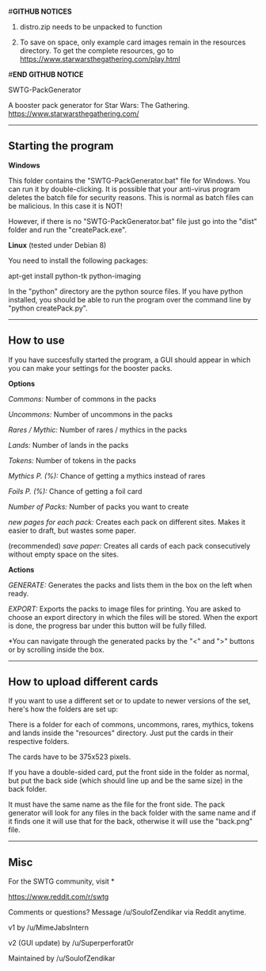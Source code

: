 #**GITHUB NOTICES**

1. distro.zip needs to be unpacked to function
   
2. To save on space, only example card images remain in the resources directory. To get the complete resources, go to https://www.starwarsthegathering.com/play.html
   
#**END GITHUB NOTICE**


SWTG-PackGenerator



A booster pack generator for Star Wars: The Gathering.
https://www.starwarsthegathering.com/



--------
Starting the program
--------


**Windows**


This folder contains the "SWTG-PackGenerator.bat" file for Windows. You can run it by double-clicking. It is possible that your anti-virus program deletes the batch file for security reasons. This is normal as batch files can be malicious. In this case it is NOT!

However, if there is no "SWTG-PackGenerator.bat" file just go into the "dist" folder and run the "createPack.exe".



**Linux** (tested under Debian 8)


You need to install the following packages:


apt-get install python-tk python-imaging


In the "python" directory are the python source files. If you have python installed, you should be able to run the program over the command line by "python createPack.py".





--------
How to use
--------


If you have succesfully started the program, a GUI should appear in which you can make your settings for the booster packs.



**Options**


*Commons:* Number of commons in the packs


*Uncommons:* Number of uncommons in the packs


*Rares / Mythic:* Number of rares / mythics in the packs


*Lands:* Number of lands in the packs


*Tokens:* Number of tokens in the packs


*Mythics P. (%):* Chance of getting a mythics instead of rares


*Foils P. (%):* Chance of getting a foil card


*Number of Packs:* Number of packs you want to create




*new pages for each pack:* Creates each pack on different sites. Makes it easier to draft, but wastes some paper.

 (recommended)
*save paper:* Creates all cards of each pack consecutively without empty space on the sites.





**Actions**


*GENERATE:* Generates the packs and lists them in the box on the left when ready.


*EXPORT:* Exports the packs to image files for printing. You are asked to choose an export directory in which the files will be stored. When the export is done, the progress bar under this button will be fully filled.


*You can navigate through the generated packs by the "<" and ">" buttons or by scrolling inside the box.


--------
How to upload different cards
--------


If you want to use a different set or to update to newer versions of the set, here's how the folders are set up:

There is a folder for each of commons, uncommons, rares, mythics, tokens and lands inside the "resources" directory. Just put the cards in their respective folders.

The cards have to be 375x523 pixels. 

If you have a double-sided card, put the front side in the folder as normal, but put the back side (which should line up and be the same size) in the back folder. 

It must have the same name as the file for the front side. The pack generator will look for any files in the back folder with the same name and if it finds one it will use that for the back, otherwise it will use the "back.png" file.





--------
Misc
--------
For the SWTG community, visit *

https://www.reddit.com/r/swtg


Comments or questions? Message /u/SoulofZendikar via Reddit anytime.

v1 by /u/MimeJabsIntern

v2 (GUI update) by /u/Superperforat0r

Maintained by /u/SoulofZendikar
